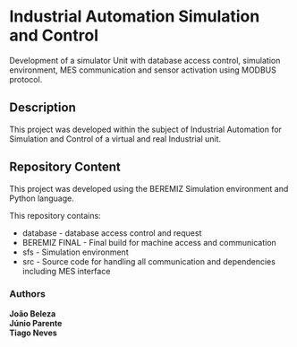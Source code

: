 # Industrial Automation Simulation and Control

Development of a simulator Unit with database access control, simulation environment, MES communication and sensor activation using MODBUS protocol.


## Description

This project was developed within the subject of Industrial Automation for Simulation and Control of a virtual and real Industrial unit.


## Repository Content

This project was developed using the BEREMIZ Simulation environment and Python language.

This repository contains:

- database - database access control and request
- BEREMIZ FINAL - Final build for machine access and communication
- sfs - Simulation environment
- src - Source code for handling all communication and dependencies including MES interface


### Authors

**João Beleza**<br/>
**Júnio Parente**<br/>
**Tiago Neves**
